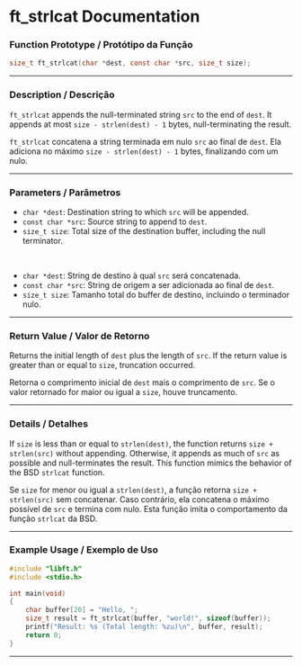 # ft\_strlcat Documentation

### Function Prototype / Protótipo da Função

```c
size_t ft_strlcat(char *dest, const char *src, size_t size);
```

---

### Description / Descrição

`ft_strlcat` appends the null-terminated string `src` to the end of `dest`. It appends at most `size - strlen(dest) - 1` bytes, null-terminating the result.

`ft_strlcat` concatena a string terminada em nulo `src` ao final de `dest`. Ela adiciona no máximo `size - strlen(dest) - 1` bytes, finalizando com um nulo.

---

### Parameters / Parâmetros

* `char *dest`: Destination string to which `src` will be appended.
* `const char *src`: Source string to append to `dest`.
* `size_t size`: Total size of the destination buffer, including the null terminator.

 

* `char *dest`: String de destino à qual `src` será concatenada.
* `const char *src`: String de origem a ser adicionada ao final de `dest`.
* `size_t size`: Tamanho total do buffer de destino, incluindo o terminador nulo.

---

### Return Value / Valor de Retorno

Returns the initial length of `dest` plus the length of `src`.
If the return value is greater than or equal to `size`, truncation occurred.

Retorna o comprimento inicial de `dest` mais o comprimento de `src`.
Se o valor retornado for maior ou igual a `size`, houve truncamento.

---

### Details / Detalhes

If `size` is less than or equal to `strlen(dest)`, the function returns `size + strlen(src)` without appending.
Otherwise, it appends as much of `src` as possible and null-terminates the result.
This function mimics the behavior of the BSD `strlcat` function.

Se `size` for menor ou igual a `strlen(dest)`, a função retorna `size + strlen(src)` sem concatenar.
Caso contrário, ela concatena o máximo possível de `src` e termina com nulo.
Esta função imita o comportamento da função `strlcat` da BSD.

---

### Example Usage / Exemplo de Uso

```c
#include "libft.h"
#include <stdio.h>

int main(void)
{
    char buffer[20] = "Hello, ";
    size_t result = ft_strlcat(buffer, "world!", sizeof(buffer));
    printf("Result: %s (Total length: %zu)\n", buffer, result);
    return 0;
}
```

---
